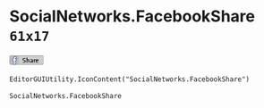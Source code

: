 # SocialNetworks.FacebookShare `61x17`
<img src="/img/SocialNetworks.FacebookShare.png" width=61 height=17>

``` CSharp
EditorGUIUtility.IconContent("SocialNetworks.FacebookShare")
```
```
SocialNetworks.FacebookShare
```
